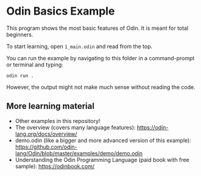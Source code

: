 # Odin Basics Example

This program shows the most basic features of Odin. It is meant for total beginners.

To start learning, open `1_main.odin` and read from the top.

You can run the example by navigating to this folder in a command-prompt or terminal and typing:

```
odin run .
```

However, the output might not make much sense without reading the code.

## More learning material

- Other examples in this repository!
- The overview (covers many language features): https://odin-lang.org/docs/overview/
- demo.odin (like a bigger and more advanced version of this example): https://github.com/odin-lang/Odin/blob/master/examples/demo/demo.odin
- Understanding the Odin Programming Language (paid book with free sample): https://odinbook.com/